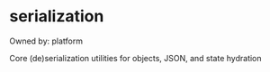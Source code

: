 # serialization

Owned by: platform

Core (de)serialization utilities for objects, JSON, and state hydration
